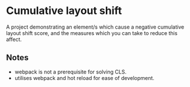 # Cumulative layout shift
A project demonstrating an element/s which cause a negative cumulative layout shift score, and the measures which you can take to reduce this affect.

## Notes
* webpack is not a prerequisite for solving CLS.
* utilises webpack and hot reload for ease of development.
